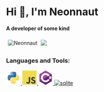 # Hi 👋, I'm Neonnaut

#### A developer of some kind

<div style="display: flex; flex-wrap: wrap;">
  <a alt="Neonnaut's GitHub Stats" style="margin: 5px;">
    <img src="https://github-readme-stats.vercel.app/api?username=Neonnaut&show_icons=true&theme=dark&locale=en" alt="Neonnaut" />
  </a>
  <a alt="Neonnaut's Programming Languages" style="margin: 5px;">
    <img src="https://github-readme-stats.vercel.app/api/top-langs/?username=Neonnaut&layout=compact&langs_count=8&border_color=fff&border_radius=5&bg_color=151515&title_color=fff&text_color=D8C787" />
  </a>
</div>

### Languages and Tools:

<p align="left">
  <a href="https://www.python.org" target="_blank" rel="noreferrer">
    <img src="https://raw.githubusercontent.com/devicons/devicon/master/icons/python/python-original.svg" alt="python" width="40" height="40"/>
  </a>
  <a href="https://www.javascript.com/" target="_blank" rel="noreferrer">
    <img src="https://raw.githubusercontent.com/devicons/devicon/master/icons/javascript/javascript-original.svg" alt="javascript" width="40" height="40"/>
  </a>
  <a href="https://www.w3schools.com/cs/" target="_blank" rel="noreferrer">
    <img src="https://raw.githubusercontent.com/devicons/devicon/master/icons/csharp/csharp-original.svg" alt="csharp" width="40" height="40"/>
  </a>
  <a href="https://www.sqlite.org/" target="_blank" rel="noreferrer">
    <img src="https://www.vectorlogo.zone/logos/sqlite/sqlite-icon.svg" alt="sqlite" width="40" height="40"/>
  </a>
</p>
